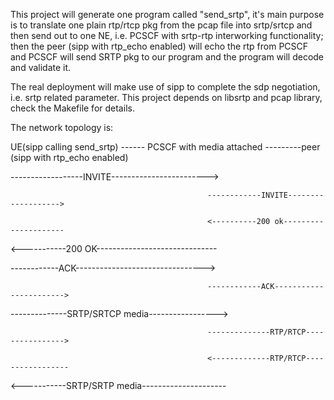 This project will generate one program called "send_srtp", it's main purpose is to translate one plain rtp/rtcp pkg from the pcap file into srtp/srtcp and then send out to one NE, i.e. PCSCF with srtp-rtp interworking functionality; then the peer (sipp with rtp_echo enabled) will echo the rtp from PCSCF and PCSCF will send SRTP pkg to our program and the program will decode and validate it.

The real deployment will make use of sipp to complete the sdp negotiation, i.e. srtp related parameter. 
This project depends on libsrtp and pcap library, check the Makefile for details.


The network topology is:

UE(sipp calling send_srtp)  ------ PCSCF with media attached ---------peer (sipp with rtp_echo enabled)

------------------INVITE------------------------>

                                                ------------INVITE------------------->

                                                <----------200 ok---------------------

<-----------200 OK------------------------------

------------ACK-------------------------------->

                                                ------------ACK-----------------------> 

--------------SRTP/SRTCP media----------------->

                                                --------------RTP/RTCP---------------->

                                                <-------------RTP/RTCP-----------------  

<-----------SRTP/SRTP media---------------------                                                                                            



